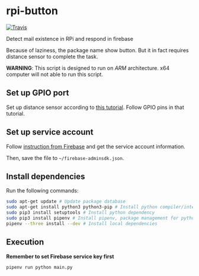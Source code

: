 # rpi-button
[![Travis](https://img.shields.io/travis/jsse-2017-ph23/rpi-button.svg?style=flat-square)](https://travis-ci.org/jsse-2017-ph23/rpi-button)

Detect mail existence in RPi and respond in firebase 

Because of laziness, the package name show button. But it in fact requires
distance sensor to complete the task.

__WARNING__: This script is designed to run on _ARM_ architecture. x64 computer will not able to run this script.

## Set up GPIO port
Set up distance sensor according to [this tutorial](https://www.modmypi.com/blog/hc-sr04-ultrasonic-range-sensor-on-the-raspberry-pi). Follow GPIO pins in that tutorial.

## Set up service account
Follow [instruction from Firebase](https://firebase.google.com/docs/admin/setup) and get the service account information.

Then, save the file to `~/firebase-adminsdk.json`.

## Install dependencies
Run the following commands:
```bash
sudo apt-get update # Update package database
sudo apt-get install python3 python3-pip # Install python compiler/interpreter
sudo pip3 install setuptools # Install python dependency
sudo pip3 install pipenv # Install pipenv, package management for python
pipenv --three install --dev # Install local dependencies
```

## Execution
__Remember to set Firebase service key first__
```bash
pipenv run python main.py
```
